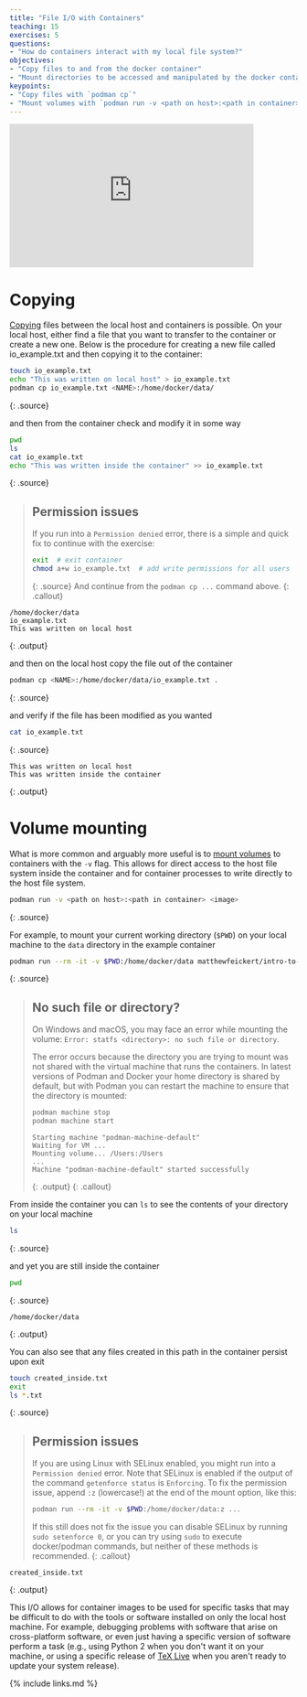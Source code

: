 ```yaml
---
title: "File I/O with Containers"
teaching: 15
exercises: 5
questions:
- "How do containers interact with my local file system?"
objectives:
- "Copy files to and from the docker container"
- "Mount directories to be accessed and manipulated by the docker container"
keypoints:
- "Copy files with `podman cp`"
- "Mount volumes with `podman run -v <path on host>:<path in container> <image>`"
---
```

<iframe width="427" height="251" src="https://www.youtube.com/embed/t93igGemQi8?list=PLKZ9c4ONm-VnqD5oN2_8tXO0Yb1H_s0sj" frameborder="0" allow="accelerometer; autoplay; encrypted-media; gyroscope; picture-in-picture" allowfullscreen></iframe>

# Copying

[Copying][podman-docs-cp] files between the local host and containers is possible.
On your local host, either find a file that you want to transfer to the container or create a new one. Below is the procedure
for creating a new file called io_example.txt and then copying it to the container:

~~~bash
touch io_example.txt
echo "This was written on local host" > io_example.txt
podman cp io_example.txt <NAME>:/home/docker/data/
~~~
{: .source}

and then from the container check and modify it in some way

~~~bash
pwd
ls
cat io_example.txt
echo "This was written inside the container" >> io_example.txt
~~~
{: .source}

>## Permission issues
>If you run into a `Permission denied` error, there is a simple and quick fix to continue with the exercise:
>~~~bash
>exit  # exit container
>chmod a+w io_example.txt  # add write permissions for all users
>~~~
>{: .source}
>And continue from the ``podman cp ...`` command above.
{: .callout}

~~~
/home/docker/data
io_example.txt
This was written on local host
~~~
{: .output}

and then on the local host copy the file out of the container

~~~bash
podman cp <NAME>:/home/docker/data/io_example.txt .
~~~
{: .source}

and verify if the file has been modified as you wanted

~~~bash
cat io_example.txt
~~~
{: .source}

~~~
This was written on local host
This was written inside the container
~~~
{: .output}

# Volume mounting

What is more common and arguably more useful is to [mount volumes][podman-docs-volumes] to
containers with the `-v` flag.
This allows for direct access to the host file system inside the container and for
container processes to write directly to the host file system.

~~~bash
podman run -v <path on host>:<path in container> <image>
~~~
{: .source}

For example, to mount your current working directory (``$PWD``) on your local machine to the `data`
directory in the example container

~~~bash
podman run --rm -it -v $PWD:/home/docker/data matthewfeickert/intro-to-docker
~~~
{: .source}

> ## No such file or directory?
> On Windows and macOS, you may face an error while mounting the volume:
> `Error: statfs <directory>: no such file or directory`.
>
> The error occurs because the directory you are trying to mount was not shared with the virtual machine
> that runs the containers. In latest versions of Podman and Docker your home directory is shared by
> default, but with Podman you can restart the machine to ensure that the directory is mounted:
>
> ```bash
> podman machine stop
> podman machine start
> ```
> ~~~
> Starting machine "podman-machine-default"
> Waiting for VM ...
> Mounting volume... /Users:/Users
> ...
> Machine "podman-machine-default" started successfully
> ~~~
> {: .output}
{: .callout}

From inside the container you can `ls` to see the contents of your directory on your local
machine

~~~bash
ls
~~~
{: .source}

and yet you are still inside the container

~~~bash
pwd
~~~
{: .source}

~~~
/home/docker/data
~~~
{: .output}

You can also see that any files created in this path in the container persist upon exit

~~~bash
touch created_inside.txt
exit
ls *.txt
~~~
{: .source}

>## Permission issues
>If you are using Linux with SELinux enabled, you might run into a `Permission denied` error.
>Note that SELinux is enabled if the output of the command `getenforce status` is `Enforcing`.
>To fix the permission issue, append `:z` (lowercase!) at the end of the mount option, like this:
>```bash
>podman run --rm -it -v $PWD:/home/docker/data:z ...
>```
>If this still does not fix the issue you can disable SELinux by running `sudo setenforce 0`, or you can try using `sudo` to execute docker/podman commands, but neither of these methods is recommended.
{: .callout}

~~~
created_inside.txt
~~~
{: .output}

This I/O allows for container images to be used for specific tasks that may be difficult to
do with the tools or software installed on only the local host machine.
For example, debugging problems with software that arise on cross-platform software, or
even just having a specific version of software perform a task (e.g., using Python 2 when
    you don't want it on your machine, or using a specific release of
    [TeX Live][Tex-Live-image] when you aren't ready to update your system release).

<!--# Running Jupyter from a Docker Container-->
<!---->
<!--You can run a Jupyter server from inside of your Docker container.-->
<!--First run a container while [exposing][docker-docs-run-expose-ports] the container's-->
<!--internal port `8888` with the `-p` flag-->
<!---->
<!--~~~-->
<!--docker run --rm -it -p 8888:8888 matthewfeickert/intro-to-docker /bin/bash-->
<!--~~~-->
<!--{: .source}-->
<!---->
<!--Then [start a Jupyter server][jupyter-docs-server] with the server listening on all IPs-->
<!---->
<!--~~~-->
<!--jupyter notebook --allow-root --no-browser --ip 0.0.0.0-->
<!--~~~-->
<!--{: .source}-->
<!---->
<!--though for your convince the example container has been configured with these default-->
<!--settings so you can just run-->
<!---->
<!--~~~-->
<!--jupyter notebook-->
<!--~~~-->
<!--{: .source}-->
<!---->
<!--Finally, copy and paste the following with the generated token from the server as-->
<!--`<token>` into your web browser on your local host machine-->
<!---->
<!--~~~-->
<!--http://localhost:8888/?token=<token>-->
<!--~~~-->
<!--{: .source}-->
<!---->
<!--You now have access to Jupyter running on your Docker container.-->
<!---->
[podman-docs-cp]: https://docs.podman.io/en/latest/markdown/podman-cp.1.html
[podman-docs-volumes]: https://docs.podman.io/en/v4.4/markdown/podman-run.1.html#volume-v-source-volume-host-dir-container-dir-options
[Tex-Live-image]: https://hub.docker.com/r/matthewfeickert/latex-docker/
[docker-docs-run-expose-ports]: https://docs.docker.com/engine/reference/run/#expose-incoming-ports
[jupyter-docs-server]: https://jupyter.readthedocs.io/en/latest/running.html#starting-the-notebook-server

{% include links.md %}
